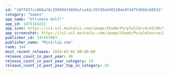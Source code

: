```yaml
---
id: "18ff837cc066a7dc20958b74695afca42c357d9e6401304e9fd475d69dc60531"
category: "Games"
app_name: "Ultimate Golf!"
app_id: 1475163222
app_icon: https://is1-ssl.mzstatic.com/image/thumb/Purple116/v4/e5/05/9e/e5059e29-c1a2-a4ef-6623-d448e8f37507/AppIcon-0-0-1x_U007emarketing-0-7-0-85-220.png/1024x1024bb.png
app_screenshot: https://is1-ssl.mzstatic.com/image/thumb/PurpleSource126/v4/08/2b/2f/082b2f94-ab73-d9bd-d71b-a55d0d85c476/108e8879-5fa8-4449-94c3-4a9ad8857bcc_iPhoneXSMax_EN.png/1242x2688bb.png
publisher_id: 337457683
publisher_name: "Miniclip.com"
rank: 344
most_recent_release: 2024-02-02 00:00:00
release_count_in_past_year: 46
release_count_in_past_year_category: 19
release_count_in_past_year_top_in_category: 33
---
```

